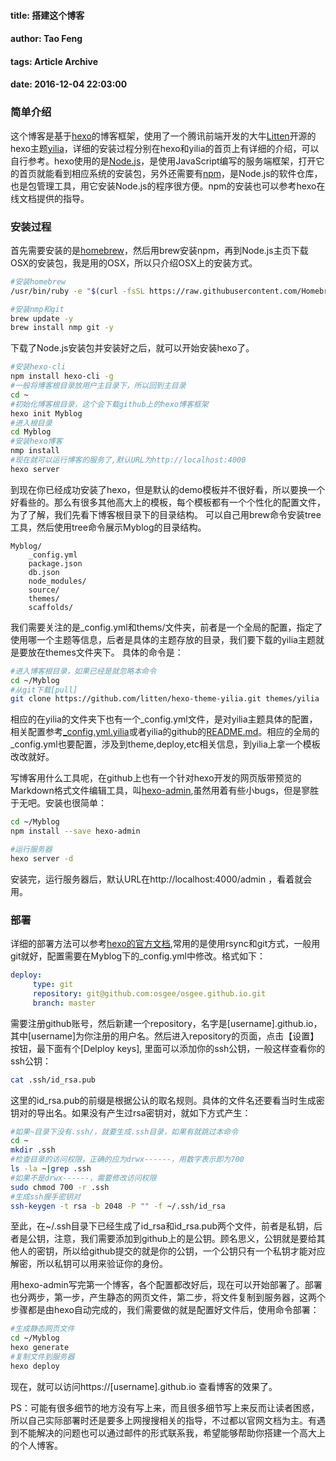 #### title: 搭建这个博客
#### author: Tao Feng
#### tags: Article Archive
#### date: 2016-12-04 22:03:00

### 简单介绍

这个博客是基于[hexo](https://hexo.io)的博客框架，使用了一个腾讯前端开发的大牛[Litten](https://litten.me)开源的hexo主题[yilia](https://github.com/litten/hexo-theme-yilia)，详细的安装过程分别在hexo和yilia的首页上有详细的介绍，可以自行参考。hexo使用的是[Node.js](https://nodejs.org/en/)，是使用JavaScript编写的服务端框架，打开它的首页就能看到相应系统的安装包，另外还需要有[npm](https://www.npmjs.com)，是Node.js的软件仓库，也是包管理工具，用它安装Node.js的程序很方便。npm的安装也可以参考hexo在线文档提供的指导。

### 安装过程

首先需要安装的是[homebrew](http://brew.sh)，然后用brew安装npm，再到Node.js主页下载OSX的安装包，我是用的OSX，所以只介绍OSX上的安装方式。

```bash
#安装homebrew
/usr/bin/ruby -e "$(curl -fsSL https://raw.githubusercontent.com/Homebrew/install/master/install)"

#安装nmp和git
brew update -y
brew install nmp git -y
```

下载了Node.js安装包并安装好之后，就可以开始安装hexo了。

```bash
#安装hexo-cli
npm install hexo-cli -g
#一般将博客根目录放用户主目录下，所以回到主目录
cd ~
#初始化博客根目录，这个会下载github上的hexo博客框架
hexo init Myblog
#进入根目录
cd Myblog
#安装hexo博客
nmp install
#现在就可以运行博客的服务了,默认URL为http://localhost:4000
hexo server
```
到现在你已经成功安装了hexo，但是默认的demo模板并不很好看，所以要换一个好看些的。那么有很多其他高大上的模板，每个模板都有一个个性化的配置文件，为了了解，我们先看下博客根目录下的目录结构。
可以自己用brew命令安装tree工具，然后使用tree命令展示Myblog的目录结构。

	Myblog/
        _config.yml
        package.json
        db.json
        node_modules/
        source/
        themes/
        scaffolds/
       
我们需要关注的是_config.yml和thems/文件夹，前者是一个全局的配置，指定了使用哪一个主题等信息，后者是具体的主题存放的目录，我们要下载的yilia主题就是要放在themes文件夹下。
具体的命令是：
```bash
#进入博客根目录，如果已经是就忽略本命令
cd ~/Myblog
#从git下载[pull]
git clone https://github.com/litten/hexo-theme-yilia.git themes/yilia
```
相应的在yilia的文件夹下也有一个_config.yml文件，是对yilia主题具体的配置，相关配置参考[_config.yml.yilia](_config.yml.yilia)或者yilia的github的[README.md](https://github.com/litten/hexo-theme-yilia)。相应的全局的_config.yml也要配置，涉及到theme,deploy,etc相关信息，到yilia上拿一个模板改改就好。

写博客用什么工具呢，在github上也有一个针对hexo开发的网页版带预览的Markdown格式文件编辑工具，叫[hexo-admin](https://github.com/jaredly/hexo-admin),虽然用着有些小bugs，但是寥胜于无吧。安装也很简单：
```bash
cd ~/Myblog
npm install --save hexo-admin

#运行服务器
hexo server -d
```
安装完，运行服务器后，默认URL在http://localhost:4000/admin ，看着就会用。

### 部署

详细的部署方法可以参考[hexo的官方文档](https://hexo.io/docs/deployment.html),常用的是使用rsync和git方式，一般用git就好，配置需要在Myblog下的_config.yml中修改。格式如下：
```_config.yml
deploy:
     type: git
     repository: git@github.com:osgee/osgee.github.io.git
     branch: master
```
需要注册github账号，然后新建一个repository，名字是[username].github.io，其中[username]为你注册的用户名。然后进入repository的页面，点击【设置】按钮，最下面有个[Delploy keys], 里面可以添加你的ssh公钥，一般这样查看你的ssh公钥：
```bash
cat .ssh/id_rsa.pub
```
这里的id_rsa.pub的前缀是根据公认的取名规则。具体的文件名还要看当时生成密钥对的导出名。如果没有产生过rsa密钥对，就如下方式产生：
```bash
#如果~目录下没有.ssh/，就要生成.ssh目录，如果有就跳过本命令
cd ~
mkdir .ssh
#检查目录的访问权限，正确的应为drwx------，用数字表示即为700
ls -la ~|grep .ssh
#如果不是drwx------，需要修改访问权限
sudo chmod 700 -r .ssh 
#生成ssh握手密钥对
ssh-keygen -t rsa -b 2048 -P "" -f ~/.ssh/id_rsa
```
至此，在~/.ssh目录下已经生成了id_rsa和id_rsa.pub两个文件，前者是私钥，后者是公钥，注意，我们需要添加到github上的是公钥。顾名思义，公钥就是要给其他人的密钥，所以给github提交的就是你的公钥，一个公钥只有一个私钥才能对应解密，所以私钥可以用来验证你的身份。

用hexo-admin写完第一个博客，各个配置都改好后，现在可以开始部署了。部署也分两步，第一步，产生静态的网页文件，第二步，将文件复制到服务器，这两个步骤都是由hexo自动完成的，我们需要做的就是配置好文件后，使用命令部署：
```bash
#生成静态网页文件
cd ~/Myblog
hexo generate
#复制文件到服务器
hexo deploy
```
现在，就可以访问https://[username].github.io 查看博客的效果了。

PS：可能有很多细节的地方没有写上来，而且很多细节写上来反而让读者困惑，所以自己实际部署时还是要多上网搜搜相关的指导，不过都以官网文档为主。有遇到不能解决的问题也可以通过邮件的形式联系我，希望能够帮助你搭建一个高大上的个人博客。
			


